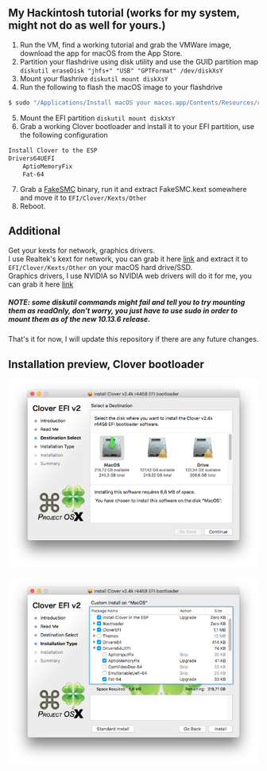 ## My Hackintosh tutorial (works for my system, might not do as well for yours.)

1. Run the VM, find a working tutorial and grab the VMWare image, download the app for macOS from the App Store.
2. Partition your flashdrive using disk utility and use the GUID partition map `diskutil eraseDisk "jhfs+" "USB" "GPTFormat" /dev/diskXsY`
3. Mount your flashrive `diskutil mount diskXsY`
4. Run the following to flash the macOS image to your flashdrive <br />
```bash
$ sudo "/Applications/Install macOS your macos.app/Contents/Resources/createinstallmedia" --volume  /Volumes/USB --applicationpath "/Applications/Install macOS your macos.app" --nointeraction
```
5. Mount the EFI partition `diskutil mount diskXsY`
6. Grab a working Clover bootloader and install it to your EFI partition, use the following configuration <br />
```
Install Clover to the ESP
Drivers64UEFI
    AptioMemoryFix
    Fat-64
```
7. Grab a [FakeSMC](https://github.com/kozlek/HWSensors/releases) binary, run it and extract FakeSMC.kext somewhere and move it to `EFI/Clover/Kexts/Other`
8. Reboot.

## Additional
Get your kexts for network, graphics drivers. <br />
I use Realtek's kext for network, you can grab it here [link](https://bitbucket.org/RehabMan/os-x-realtek-network/downloads/) and extract it to `EFI/Clover/Kexts/Other` on your macOS hard drive/SSD. <br />
Graphics drivers, I use NVIDIA so NVIDIA web drivers will do it for me, you can grab it here [link](https://www.insanelymac.com/forum/topic/324195-nvidia-web-driver-updates-for-macos-high-sierra-update-04252018/) <br />
##### NOTE: some diskutil commands might fail and tell you to try mounting them as readOnly, don't worry, you just have to use sudo in order to mount them as of the new 10.13.6 release.
That's it for now, I will update this repository if there are any future changes.

## Installation preview, Clover bootloader <br />

![img1](https://raw.githubusercontent.com/Vixtron/hackintosh/master/clover1.png)

![img2](https://raw.githubusercontent.com/Vixtron/hackintosh/master/clover2.png)
